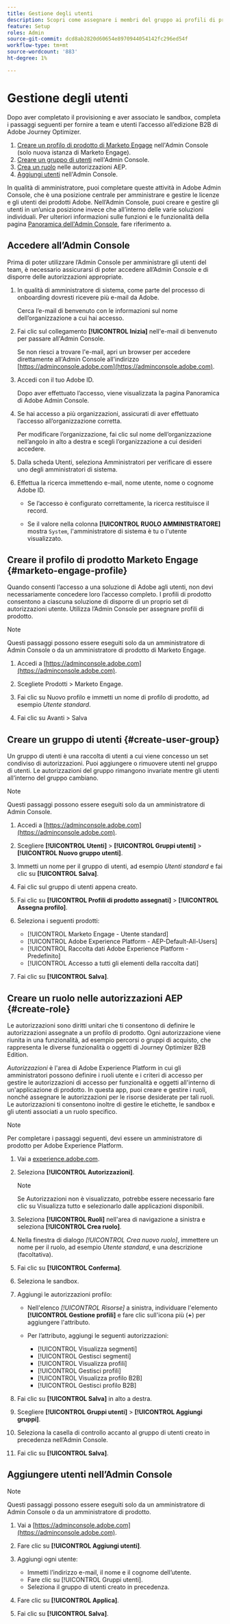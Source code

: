 ```yaml
---
title: Gestione degli utenti
description: Scopri come assegnare i membri del gruppo ai profili di prodotto della versione B2B di Journey Optimizer.
feature: Setup
roles: Admin
source-git-commit: dcd8ab2820d60654e8970944054142fc296ed54f
workflow-type: tm+mt
source-wordcount: '883'
ht-degree: 1%

---
```


# Gestione degli utenti

Dopo aver completato il provisioning e aver associato le sandbox, completa i passaggi seguenti per fornire a team e utenti l’accesso all’edizione B2B di Adobe Journey Optimizer.

1. [Creare un profilo di prodotto di Marketo Engage](#marketo-engage-profile) nell&#39;Admin Console (solo nuova istanza di Marketo Engage).
1. [Creare un gruppo di utenti](#create-user-group) nell&#39;Admin Console.
1. [Crea un ruolo](#create-role) nelle autorizzazioni AEP.
1. [Aggiungi utenti](#add-users) nell&#39;Admin Console.

In qualità di amministratore, puoi completare queste attività in Adobe Admin Console, che è una posizione centrale per amministrare e gestire le licenze e gli utenti dei prodotti Adobe. Nell’Admin Console, puoi creare e gestire gli utenti in un’unica posizione invece che all’interno delle varie soluzioni individuali. Per ulteriori informazioni sulle funzioni e le funzionalità della pagina [Panoramica dell&#39;Admin Console](https://helpx.adobe.com/it/enterprise/using/admin-console.html), fare riferimento a.

## Accedere all’Admin Console

Prima di poter utilizzare l’Admin Console per amministrare gli utenti del team, è necessario assicurarsi di poter accedere all’Admin Console e di disporre delle autorizzazioni appropriate.

1. In qualità di amministratore di sistema, come parte del processo di onboarding dovresti ricevere più e-mail da Adobe.

   Cerca l’e-mail di benvenuto con le informazioni sul nome dell’organizzazione a cui hai accesso.

1. Fai clic sul collegamento **[!UICONTROL Inizia]** nell&#39;e-mail di benvenuto per passare all&#39;Admin Console.

   Se non riesci a trovare l&#39;e-mail, apri un browser per accedere direttamente all&#39;Admin Console all&#39;indirizzo [https://adminconsole.adobe.com](https://adminconsole.adobe.com).

1. Accedi con il tuo Adobe ID.

   Dopo aver effettuato l’accesso, viene visualizzata la pagina Panoramica di Adobe Admin Console.

1. Se hai accesso a più organizzazioni, assicurati di aver effettuato l’accesso all’organizzazione corretta.

   Per modificare l’organizzazione, fai clic sul nome dell’organizzazione nell’angolo in alto a destra e scegli l’organizzazione a cui desideri accedere.

1. Dalla scheda Utenti, seleziona Amministratori per verificare di essere uno degli amministratori di sistema.

1. Effettua la ricerca immettendo e-mail, nome utente, nome o cognome Adobe ID.

   * Se l’accesso è configurato correttamente, la ricerca restituisce il record.

   * Se il valore nella colonna **[!UICONTROL RUOLO AMMINISTRATORE]** mostra `System`, l&#39;amministratore di sistema è tu o l&#39;utente visualizzato.

## Creare il profilo di prodotto Marketo Engage {#marketo-engage-profile}

Quando consenti l’accesso a una soluzione di Adobe agli utenti, non devi necessariamente concedere loro l’accesso completo. I profili di prodotto consentono a ciascuna soluzione di disporre di un proprio set di autorizzazioni utente. Utilizza l’Admin Console per assegnare profili di prodotto.

>[!NOTE]
>
>Questi passaggi possono essere eseguiti solo da un amministratore di Admin Console o da un amministratore di prodotto di Marketo Engage.

1. Accedi a [https://adminconsole.adobe.com](https://adminconsole.adobe.com).

1. Scegliete Prodotti > Marketo Engage.

1. Fai clic su Nuovo profilo e immetti un nome di profilo di prodotto, ad esempio _Utente standard_.

1. Fai clic su Avanti > Salva

## Creare un gruppo di utenti {#create-user-group}

Un gruppo di utenti è una raccolta di utenti a cui viene concesso un set condiviso di autorizzazioni. Puoi aggiungere o rimuovere utenti nel gruppo di utenti. Le autorizzazioni del gruppo rimangono invariate mentre gli utenti all’interno del gruppo cambiano.

>[!NOTE]
>
>Questi passaggi possono essere eseguiti solo da un amministratore di Admin Console.

1. Accedi a [https://adminconsole.adobe.com](https://adminconsole.adobe.com).

1. Scegliere **[!UICONTROL Utenti]** > **[!UICONTROL Gruppi utenti]** > **[!UICONTROL Nuovo gruppo utenti]**.

1. Immetti un nome per il gruppo di utenti, ad esempio _Utenti standard_ e fai clic su **[!UICONTROL Salva]**.

1. Fai clic sul gruppo di utenti appena creato.

1. Fai clic su **[!UICONTROL Profili di prodotto assegnati]** > **[!UICONTROL Assegna profilo]**.

1. Seleziona i seguenti prodotti:
   * [!UICONTROL Marketo Engage - Utente standard]
   * [!UICONTROL Adobe Experience Platform - AEP-Default-All-Users]
   * [!UICONTROL Raccolta dati Adobe Experience Platform - Predefinito]
   * [!UICONTROL Accesso a tutti gli elementi della raccolta dati]

1. Fai clic su **[!UICONTROL Salva]**.

## Creare un ruolo nelle autorizzazioni AEP {#create-role}

Le autorizzazioni sono diritti unitari che ti consentono di definire le autorizzazioni assegnate a un profilo di prodotto. Ogni autorizzazione viene riunita in una funzionalità, ad esempio percorsi o gruppi di acquisto, che rappresenta le diverse funzionalità o oggetti di Journey Optimizer B2B Edition.

_Autorizzazioni_ è l&#39;area di Adobe Experience Platform in cui gli amministratori possono definire i ruoli utente e i criteri di accesso per gestire le autorizzazioni di accesso per funzionalità e oggetti all&#39;interno di un&#39;applicazione di prodotto. In questa app, puoi creare e gestire i ruoli, nonché assegnare le autorizzazioni per le risorse desiderate per tali ruoli. Le autorizzazioni ti consentono inoltre di gestire le etichette, le sandbox e gli utenti associati a un ruolo specifico.

>[!NOTE]
>
>Per completare i passaggi seguenti, devi essere un amministratore di prodotto per Adobe Experience Platform.

1. Vai a [experience.adobe.com](https://experience.adobe.com/).

1. Seleziona **[!UICONTROL Autorizzazioni]**.

   >[!NOTE]
   >
   >Se Autorizzazioni non è visualizzato, potrebbe essere necessario fare clic su Visualizza tutto e selezionarlo dalle applicazioni disponibili.

1. Seleziona **[!UICONTROL Ruoli]** nell&#39;area di navigazione a sinistra e seleziona **[!UICONTROL Crea ruolo]**.

1. Nella finestra di dialogo _[!UICONTROL Crea nuovo ruolo]_, immettere un nome per il ruolo, ad esempio _Utente standard_, e una descrizione (facoltativa).

1. Fai clic su **[!UICONTROL Conferma]**.

1. Seleziona le sandbox.

1. Aggiungi le autorizzazioni profilo:

   * Nell&#39;elenco _[!UICONTROL Risorse]_ a sinistra, individuare l&#39;elemento **[!UICONTROL Gestione profili]** e fare clic sull&#39;icona più (**+**) per aggiungere l&#39;attributo.

   * Per l’attributo, aggiungi le seguenti autorizzazioni:
      * [!UICONTROL Visualizza segmenti]
      * [!UICONTROL Gestisci segmenti]
      * [!UICONTROL Visualizza profili]
      * [!UICONTROL Gestisci profili]
      * [!UICONTROL Visualizza profilo B2B]
      * [!UICONTROL Gestisci profilo B2B]

1. Fai clic su **[!UICONTROL Salva]** in alto a destra.

1. Scegliere **[!UICONTROL Gruppi utenti]** > **[!UICONTROL Aggiungi gruppi]**.

1. Seleziona la casella di controllo accanto al gruppo di utenti creato in precedenza nell’Admin Console.

1. Fai clic su **[!UICONTROL Salva]**.

## Aggiungere utenti nell’Admin Console

>[!NOTE]
>
>Questi passaggi possono essere eseguiti solo da un amministratore di Admin Console o da un amministratore di prodotto.

1. Vai a [https://adminconsole.adobe.com](https://adminconsole.adobe.com).

1. Fare clic su **[!UICONTROL Aggiungi utenti]**.

1. Aggiungi ogni utente:

   * Immetti l’indirizzo e-mail, il nome e il cognome dell’utente.
   * Fare clic su [!UICONTROL Gruppi utenti].
   * Seleziona il gruppo di utenti creato in precedenza.

1. Fare clic su **[!UICONTROL Applica]**.

1. Fai clic su **[!UICONTROL Salva]**.
